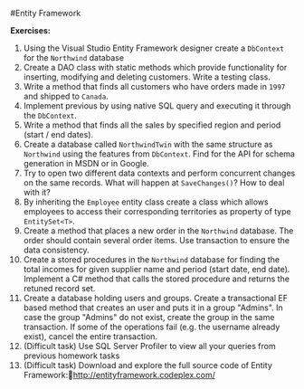 #Entity Framework

**Exercises:**

01. Using the Visual Studio Entity Framework designer create a ``DbContext`` for the ``Northwind`` database
02. Create a DAO class with static methods which provide functionality for inserting, modifying and deleting customers. Write a testing class.
03. Write a method that finds all customers who have orders made in ``1997`` and shipped to ``Canada``.
04. Implement previous by using native SQL query and executing it through the ``DbContext``.
05. Write a method that finds all the sales by specified region and period (start / end dates).
06. Create a database called ``NorthwindTwin`` with the same structure as ``Northwind`` using the features from ``DbContext``. Find for the API for schema generation in MSDN or in Google.
07. Try to open two different data contexts and perform concurrent changes on the same records. What will happen at ``SaveChanges()``? How to deal with it?
08. By inheriting the ``Employee`` entity class create a class which allows employees to access their corresponding territories as property of type ``EntitySet<T>``.
09. Create a method that places a new order in the ``Northwind`` database. The order should contain several order items. Use transaction to ensure the data consistency.
10. Create a stored procedures in the ``Northwind`` database for finding the total incomes for given supplier name and period (start date, end date). Implement a C# method that calls the stored procedure and returns the retuned record set.
11. Create a database holding users and groups. Create a transactional EF based method that creates an user and puts it in a group "Admins". In case the group "Admins" do not exist, create the group in the same transaction. If some of the operations fail (e.g. the username already exist), cancel the entire transaction.
12. (Difficult task) Use SQL Server Profiler to view all your queries from previous homework tasks
13. (Difficult task) Download and explore the full source code of Entity Framework:http://entityframework.codeplex.com/
